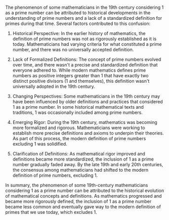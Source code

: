 The phenomenon of some mathematicians in the 19th century considering 1 as a prime number can be attributed to historical developments in the understanding of prime numbers and a lack of a standardized definition for primes during that time. Several factors contributed to this confusion:

1. Historical Perspective: In the earlier history of mathematics, the definition of prime numbers was not as rigorously established as it is today. Mathematicians had varying criteria for what constituted a prime number, and there was no universally accepted definition.

2. Lack of Formalized Definitions: The concept of prime numbers evolved over time, and there wasn't a precise and standardized definition that everyone adhered to. While modern mathematics defines prime numbers as positive integers greater than 1 that have exactly two distinct positive divisors (1 and themselves), this definition wasn't universally adopted in the 19th century.

3. Changing Perspectives: Some mathematicians in the 19th century may have been influenced by older definitions and practices that considered 1 as a prime number. In some historical mathematical texts and traditions, 1 was occasionally included among prime numbers.

4. Emerging Rigor: During the 19th century, mathematics was becoming more formalized and rigorous. Mathematicians were working to establish more precise definitions and axioms to underpin their theories. As part of this process, the modern definition of prime numbers excluding 1 was solidified.

5. Clarification of Definitions: As mathematical rigor improved and definitions became more standardized, the inclusion of 1 as a prime number gradually faded away. By the late 19th and early 20th centuries, the consensus among mathematicians had shifted to the modern definition of prime numbers, excluding 1.

In summary, the phenomenon of some 19th-century mathematicians considering 1 as a prime number can be attributed to the historical evolution of mathematical concepts and definitions. As mathematics progressed and became more rigorously defined, the inclusion of 1 as a prime number became less common and eventually gave way to the modern definition of primes that we use today, which excludes 1.